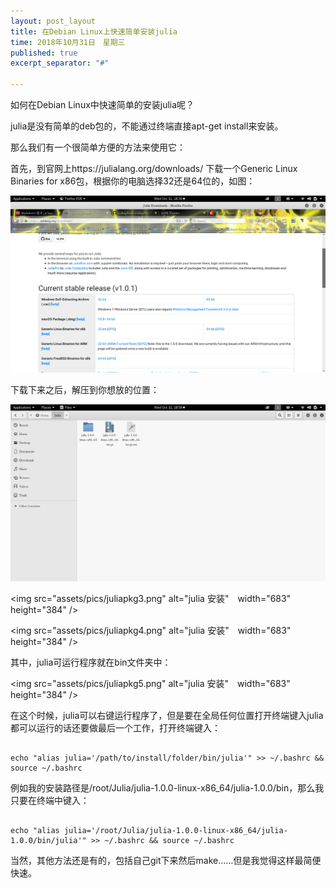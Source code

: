 ```yaml
---
layout: post_layout
title: 在Debian Linux上快速简单安装julia
time: 2018年10月31日　星期三
published: true
excerpt_separator: "#"

---
```

<p>
如何在Debian Linux中快速简单的安装julia呢？
    
julia是没有简单的deb包的，不能通过终端直接apt-get install来安装。
    
那么我们有一个很简单方便的方法来使用它：
    
首先，到官网上https://julialang.org/downloads/ 下载一个Generic Linux Binaries for x86包，根据你的电脑选择32还是64位的，如图：

![Alt](assets/pics/juliapkg1.png)

<p>下载下来之后，解压到你想放的位置：</p>

![Alt](assets/pics/juliapkg2.png)

<img src="assets/pics/juliapkg3.png" alt="julia 安装"　width="683" height="384"  />

<img src="assets/pics/juliapkg4.png" alt="julia 安装"　width="683" height="384"  />

<p>其中，julia可运行程序就在bin文件夹中：</p>

<img src="assets/pics/juliapkg5.png" alt="julia 安装"　width="683" height="384"  />
<p>
在这个时候，julia可以右键运行程序了，但是要在全局任何位置打开终端键入julia都可以运行的话还要做最后一个工作，打开终端键入：
</p>
<pre><code>
echo "alias julia='/path/to/install/folder/bin/julia'" >> ~/.bashrc && source ~/.bashrc
</code></pre>
<p>
例如我的安装路径是/root/Julia/julia-1.0.0-linux-x86_64/julia-1.0.0/bin，那么我只要在终端中键入：
</p>
<pre><code>
echo "alias julia='/root/Julia/julia-1.0.0-linux-x86_64/julia-1.0.0/bin/julia'" >> ~/.bashrc && source ~/.bashrc
</code></pre>
<p>当然，其他方法还是有的，包括自己git下来然后make……但是我觉得这样最简便快速。</p>
</p>
